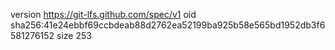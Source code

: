 version https://git-lfs.github.com/spec/v1
oid sha256:41e24ebbf69ccbdeab88d2762ea52199ba925b58e565bd1952db3f6581276152
size 253
